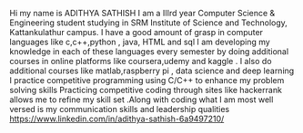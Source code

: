 Hi my name is ADITHYA SATHISH I am a IIIrd year Computer Science & Engineering student studying in SRM Institute of Science and Technology,
Kattankulathur campus.
I have a good amount of grasp in computer languages like c,c++,python , java, HTML and sql
I am developing my knowledge in each of these languages every semester by doing additional courses in
online platforms like coursera,udemy and kaggle .
I also do additional courses like matlab,raspberry pi , data science and deep learning
I practice competitive programming using C/C++ to enhance my problem solving skills
Practicing competitive coding through sites like hackerrank allows me to refine my skill set .Along
with coding what I am most well versed is my communication skills and leadership qualities
https://www.linkedin.com/in/adithya-sathish-6a9497210/

